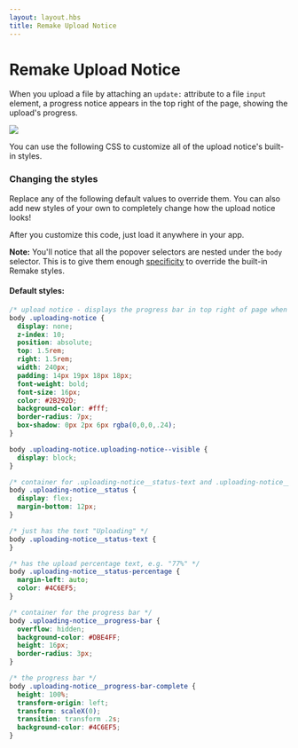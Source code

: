 ```yaml
---
layout: layout.hbs
title: Remake Upload Notice
---
```


# Remake Upload Notice

When you upload a file by attaching an `update:` attribute to a file `input` element, a progress notice appears in the top right of the page, showing the upload's progress.

<img class="image--small" src="/static/images/file-upload-progress.png">

You can use the following CSS to customize all of the upload notice's built-in styles.

### Changing the styles

Replace any of the following default values to override them. You can also add new styles of your own to completely change how the upload notice looks!

After you customize this code, just load it anywhere in your app.

**Note:** You'll notice that all the popover selectors are nested under the `body` selector. This is to give them enough [specificity](https://css-tricks.com/specifics-on-css-specificity/) to override the built-in Remake styles.

#### Default styles:

```css
/* upload notice - displays the progress bar in top right of page when a file is uploading */
body .uploading-notice {
  display: none;
  z-index: 10;
  position: absolute;
  top: 1.5rem;
  right: 1.5rem;
  width: 240px;
  padding: 14px 19px 18px 18px;
  font-weight: bold;
  font-size: 16px;
  color: #2B292D;
  background-color: #fff;
  border-radius: 7px;
  box-shadow: 0px 2px 6px rgba(0,0,0,.24);
}

body .uploading-notice.uploading-notice--visible {
  display: block;
}

/* container for .uploading-notice__status-text and .uploading-notice__status-percentage */
body .uploading-notice__status {
  display: flex;
  margin-bottom: 12px;
}

/* just has the text "Uploading" */
body .uploading-notice__status-text {
}

/* has the upload percentage text, e.g. "77%" */
body .uploading-notice__status-percentage {
  margin-left: auto;
  color: #4C6EF5;
}

/* container for the progress bar */
body .uploading-notice__progress-bar {
  overflow: hidden;
  background-color: #DBE4FF;
  height: 16px;
  border-radius: 3px;
}

/* the progress bar */
body .uploading-notice__progress-bar-complete {
  height: 100%;
  transform-origin: left;
  transform: scaleX(0);
  transition: transform .2s;
  background-color: #4C6EF5;
}
```